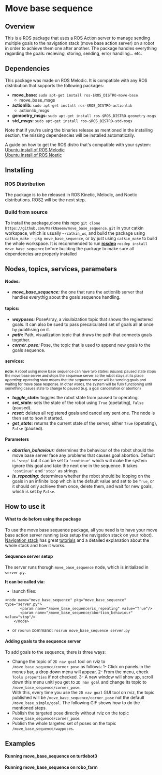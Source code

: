 # Move base sequence
## Overview
This is a ROS package that uses a ROS Action server to manage sending multiple goals to the navigation stack (move base action server) on a robot in order to achieve them one after another. The package handles everything regarding the goals: recieving, storing, sending, error handling... etc. 

 
 ## Dependencies
This package was made on ROS Melodic. It is compatible with any ROS distribution that supports the following packages:

- **move_base:**   `sudo apt-get install ros-$ROS_DISTRO-move-base`
    - move_base_msgs 
- **actionlib:**   `sudo apt-get install ros-$ROS_DISTRO-actionlib`
    - actionlib_msgs 
- **gemoetry_msgs:** `sudo apt-get install ros-$ROS_DISTRO-geometry-msgs`
- **std_msgs:**     `sudo apt-get install ros-$ROS_DISTRO-std-msgs`

Note that if you're using the binaries release as mentioned in the installing section, the missing dependencies will be installed automatically.

A guide on how to get the ROS distro that's compatible with your system: 
[Ubuntu install of ROS Melodic](http://wiki.ros.org/melodic/Installation/Ubuntu)<br> [Ubuntu install of ROS Noetic](http://wiki.ros.org/noetic/Installation/Ubuntu)


## Installing
### ROS Distribution
The package is to be released in ROS Kinetic, Melodic, and Noetic distributions. ROS2 will be the next step.

### Build from source
To install the package,clone this repo `git clone https://github.com/MarkNaeem/move_base_sequence.git` in your catkin workspace, which is usually `~/catkin_ws`, and build the package using `catkin_make --pkg move_base_sequence`, or by just using `catkin_make` to build the whole workspace.
It is recommended to run **[rosdep](http://wiki.ros.org/rosdep)** `rosdep install move_base_sequence` before building the package to make sure all dependencies are properly installed


## Nodes, topics, services, parameters
#### Nodes: 
- ***move_base_sequence:*** the one that runs the actionlib server that handles everythig about the goals sequence handling.

#### topics:
- ***wayposes:***  PoseArray, a visulaization topic that shows the regiestered goals. It can also be sued to pass precalculated set of goals all at once by publihsing on it.
- ***path:*** Path, visualization topic that draws the path that connects goals together.
- ***corner_pose:*** Pose, the topic that is used to append new goals to the goals sequence.

#### services:
<sub>**note**:
 A robot using move base sequence can have two states:
 *paused:* paused state stops the move base server and stops the sequence server so the robot stays at its place.
 *operating:*  operating state means that the sequence server will be sending goals and waiting for move base response. In other words, the system will be fully functioning until something casues state to change to paused (e.g. a goal cancellation or abortion)
</sub> 

- ***toggle_state:*** toggles the robot state from paused to operating.
- ***set_state:*** sets the state of the robot using `True` (opetating), `False` (paused).
- ***reset:*** deletes all registered goals and cancel any sent one. The node is then set to how it started.
- ***get_state:*** returns the current state of the server, either `True` (opetating), `False` (paused).

#### Parameters
- ***abortion_bahaviour:*** determines the behaviour of the robot should the move base server face any problems that causes goal abortion. Default is `'stop'` but it can be set to `'continue'` which will make the system ignore this goal and take the next one in the sequence. It takes `'continue'` and `'stop'` as strings.
- ***is_repeating:*** determines whether the robot should be looping on the goals in an infinite loop which is the default value and set to be `True`, or it should only achieve them once, delete them, and wait for new goals, which is set by `False`.



## How to use it
#### What to do before using the package
To use the move base sequence package, all you need is to have your move base action server running (aka setup the navigation stack on your robot). [Navigation stack]('http://wiki.ros.org/navigation') has great [tutorials]('http://wiki.ros.org/navigation/Tutorials') and a detailed explanation about the whole stack and how it works.

#### Sequence server setup
The server runs thorugh `move_base_sequence` node, which is initialized in `server.py`. 

**It can be called via:**
+ launch files:
```
<node name="move_base_sequence" pkg="move_base_sequence" type="server.py">
       <param name="/move_base_sequence/is_repeating" value="True"/>
       <param name="/move_base_sequence/abortion_behaviour" value="stop"/>
    </node>
```

+ or `rosrun` command: 
```rosrun move_base_sequence server.py```


#### Adding goals to the sequence server

To add goals to the sequence, there is three ways:
+ Change the topic of `2D nav goal` tool on rviz to `/move_base_sequence/corner_pose` as follows:
1- Click on panels in the menus bar, a drop down menu will appear.
2- From the menu, check `Tools properties` if not checked.
3- A new window will show up, scroll down this menu unitl you get to `2D nav goal` and change its topic to `/move_base_sequence/corner_pose`.<br>
With this, every time you use the `2D nav goal` GUI tool on rviz, the topic published will be `/move_base_sequence/corner_pose` not the default `/move_base_simple/goal`. The following GIF shows how to do the mentioned steps.
+ Publish the targeted pose directly without rviz on the topic `/move_base_sequence/corner_pose`.
+ Publish the whole targeted set of poses on the topic `/move_base_sequence/wayposes`.

## Examples
#### Running move_base_sequence on turtlebot3

#### Running move_base_sequence on robo_farm

